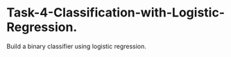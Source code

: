 # Task-4-Classification-with-Logistic-Regression.
Build a binary classifier using logistic regression.
